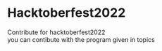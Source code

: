 # Hacktoberfest2022
Contribute for hacktoberfest2022     
you can contibute with the program given in topics 

